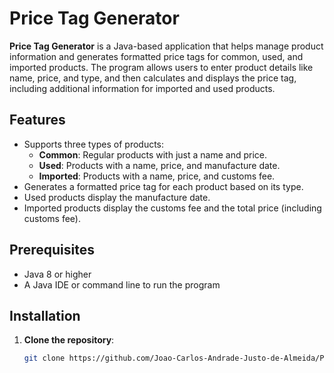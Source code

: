 # Price Tag Generator

**Price Tag Generator** is a Java-based application that helps manage product information and generates formatted price tags for common, used, and imported products. The program allows users to enter product details like name, price, and type, and then calculates and displays the price tag, including additional information for imported and used products.

## Features

- Supports three types of products:
  - **Common**: Regular products with just a name and price.
  - **Used**: Products with a name, price, and manufacture date.
  - **Imported**: Products with a name, price, and customs fee.
- Generates a formatted price tag for each product based on its type.
- Used products display the manufacture date.
- Imported products display the customs fee and the total price (including customs fee).

## Prerequisites

- Java 8 or higher
- A Java IDE or command line to run the program

## Installation

1. **Clone the repository**:
   ```bash
   git clone https://github.com/Joao-Carlos-Andrade-Justo-de-Almeida/Price-Tag-Generator.git
